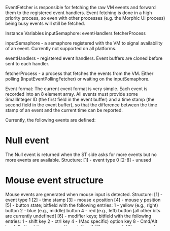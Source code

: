 EventFetcher is responsible for fetching the raw VM events and forward them to the registered event handlers. Event fetching is done in a high priority process, so even with other processes (e.g. the Morphic UI process) being busy events will still be fetched.

Instance Variables
	inputSemaphore:		<Semaphore>
	eventHandlers		<OrderedCollection>
	fetcherProcess		<Process>

inputSemaphore
	- a semaphore registered with the VM to signal availability of an event. Currently not supported on all platforms.

eventHandlers
	- registered event handlers. Event buffers are cloned before sent to each handler.

fetcherProcess
	- a process that fetches the events from the VM. Either polling (InputEventPollingFetcher) or waiting on the inputSemaphore.



Event format:
The current event format is very simple. Each event is recorded into an 8 element array. All events must provide some SmallInteger ID (the first field in the event buffer) and a time stamp (the second field in the event buffer), so that the difference between the time stamp of an event and the current time can be reported.

Currently, the following events are defined:

Null event
=============
The Null event is returned when the ST side asks for more events but no more events are available.
Structure:
[1]		- event type 0
[2-8]	- unused

Mouse event structure
==========================
Mouse events are generated when mouse input is detected.
Structure:
[1]	- event type 1
[2]	- time stamp
[3]	- mouse x position
[4]	- mouse y position
[5]	- button state; bitfield with the following entries:
		1	-	yellow (e.g., right) button
		2	-	blue (e.g., middle) button
		4	-	red (e.g., left) button
		[all other bits are currently undefined]
[6]	- modifier keys; bitfield with the following entries:
		1	-	shift key
		2	-	ctrl key
		4	-	(Mac specific) option key
		8	-	Cmd/Alt key
		[all other bits are currently undefined]
[7]	- reserved.
[8]	- reserved.

Keyboard events
====================
Keyboard events are generated when keyboard input is detected.
[1]	- event type 2
[2]	- time stamp
[3]	- character code
		For now the character code is in Mac Roman encoding.
[4]	- press state; integer with the following meaning
		0	-	character
		1	-	key press (down)
		2	- 	key release (up)
[5]	- modifier keys (same as in mouse events)
[6]	- reserved.
[7]	- reserved.
[8]	- reserved.
